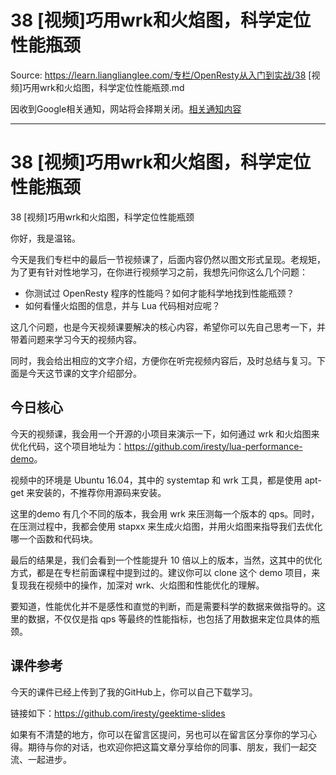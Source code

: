 # 38 [视频]巧用wrk和火焰图，科学定位性能瓶颈 

Source: https://learn.lianglianglee.com/专栏/OpenResty从入门到实战/38 [视频]巧用wrk和火焰图，科学定位性能瓶颈.md

因收到Google相关通知，网站将会择期关闭。[相关通知内容](https://lumendatabase.org/notices/44265620)

---

# 38 [视频]巧用wrk和火焰图，科学定位性能瓶颈

38 [视频]巧用wrk和火焰图，科学定位性能瓶颈

你好，我是温铭。

今天是我们专栏中的最后一节视频课了，后面内容仍然以图文形式呈现。老规矩，为了更有针对性地学习，在你进行视频学习之前，我想先问你这么几个问题：

* 你测试过 OpenResty 程序的性能吗？如何才能科学地找到性能瓶颈？
* 如何看懂火焰图的信息，并与 Lua 代码相对应呢？

这几个问题，也是今天视频课要解决的核心内容，希望你可以先自己思考一下，并带着问题来学习今天的视频内容。

同时，我会给出相应的文字介绍，方便你在听完视频内容后，及时总结与复习。下面是今天这节课的文字介绍部分。

## 今日核心

今天的视频课，我会用一个开源的小项目来演示一下，如何通过 wrk 和火焰图来优化代码，这个项目地址为：<https://github.com/iresty/lua-performance-demo>。

视频中的环境是 Ubuntu 16.04，其中的 systemtap 和 wrk 工具，都是使用 apt-get 来安装的，不推荐你用源码来安装。

这里的demo 有几个不同的版本，我会用 wrk 来压测每一个版本的 qps。同时，在压测过程中，我都会使用 stapxx 来生成火焰图，并用火焰图来指导我们去优化哪一个函数和代码块。

最后的结果是，我们会看到一个性能提升 10 倍以上的版本，当然，这其中的优化方式，都是在专栏前面课程中提到过的。建议你可以 clone 这个 demo 项目，来复现我在视频中的操作，加深对 wrk、火焰图和性能优化的理解。

要知道，性能优化并不是感性和直觉的判断，而是需要科学的数据来做指导的。这里的数据，不仅仅是指 qps 等最终的性能指标，也包括了用数据来定位具体的瓶颈。

## 课件参考

今天的课件已经上传到了我的GitHub上，你可以自己下载学习。

链接如下：<https://github.com/iresty/geektime-slides>

如果有不清楚的地方，你可以在留言区提问，另也可以在留言区分享你的学习心得。期待与你的对话，也欢迎你把这篇文章分享给你的同事、朋友，我们一起交流、一起进步。